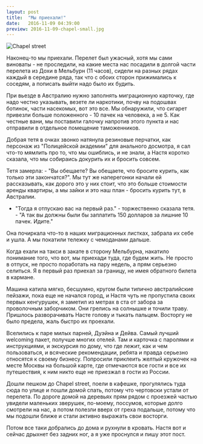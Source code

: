 ```yaml
---
layout: post
title:  "Мы приехали!"
date:   2016-11-09 04:39:00
preview: 2016-11-09-chapel-small.jpg
---
```


![Chapel street](2016-11-09-chapel-small.jpg)

Наконец-то мы приехали. Перелет был ужасный, хотя мы сами виноваты - не проследили, на какие места нас посадили в долгой части перелета из Дохи в Мельбурн (11 часов), сидели на разных рядах каждый в середине ряда, так что с обоих сторон прижимались к соседям, а пописать выйти надо было их будить.

При вьезде в Австралию нужно заполнять миграционную карточку, где надо честно указывать, везете ли наркотики, почву на подошвах ботинок, части насекомых, вот это все. Мы обнаружили, что сигарет привезли больше положенного - 10 пачек на человека, а не 5. Как честные вани, мы поставили галочку напротив этого пункта и нас отправили в отдельное помещение таможенников. 

Добрая тетя в очках звонко натянула резиновые перчатки, как персонаж из "Полицейской академии" для анального досмотра, я сал что-то мямлить про то, что мы ошиблись, и не знали, а Настя коротко сказала, что мы собираись докурить их и бросить совсем. 

Тетя замерла: - "Вы обещаете? Вы обещаете, что бросите курить, как только эти закончатся?". Мы тут же наперегонки начали ей рассказывать, как дорого это у них стоит, что это больше стоимости аренды квартиры, а мы зайки и это наш план - бросить курить тут, в Австралии.

- "Тогда я отпускаю вас на первый раз." - торжественно сказала тетя. - "А так вы должны были бы заплатить 150 долларов за лишние 10 пачек. Идите."

Она почиркала что-то в наших миграционных листках, забрала их себе и ушла. А мы покатили тележку с чемоданами дальше.

Когда ехали на такси в закате в сторону Мельбурна, накатило понимание того, что вот, мы приехади туда, где будем жить. Не просто в отпуск, не просто поработать на пару недель, а прям серьезно селиться. Я в первый раз приехал за границу, не имея обратного билета в кармане. 

Машина катила мягко, бесшумно, кругом были типично австралийские пейзажи, пока еще не начался город, и Настя чуть не пропустила своих первых кенгурушек, я заметил из метрах в ста от забора за проволочным заборчиком. Они грелись на солнышке и точили траву. Пришлось разворачивать Насте голову и тыкать пальцем. Восторгу не было предела, жаль быстро их проехали.

Вселились к паре милых парней, Дуэйна и Дейва. Самый лучший welcoming пакет, получше многих отелей. Там и карточка с паролями и инструкциями, и экскурсия по дому, что где лежит, как и чем пользоваться, и всяческие рекомендации, ребята и правда серьезно относятся к своему бизнесу. Попросили приклеить желтый кружочек на месте Москвы на большой карте, где отмечаются все гости и все их путешествия, к ним никто еще не приезжал в гости из России.   

Дошли пешком до Chapel street, поели в кафешке, прогулялись туда сюда по улице и пошли домой спать, потому что чертовски устали от перелета. По дороге домой на деревьях прям рядом с проезжей частью увидели маленьких зверушек, по-моему, поссумов, которые долго смотрели на нас, а потом полезли вверх от греха подальше, потому что мы подошли ближе и стали активно выражать свои восторги. 

Потом все таки добрались до дома и рухнули в кровать. Настя вот и сейчас дрыхнет без задних ног, а я уже проснулся и пишу этот пост.

